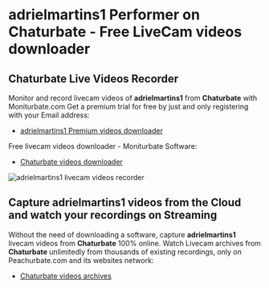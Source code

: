 # adrielmartins1 Performer on Chaturbate - Free LiveCam videos downloader

## Chaturbate Live Videos Recorder

Monitor and record livecam videos of **adrielmartins1** from **Chaturbate** with Moniturbate.com
Get a premium trial for free by just and only registering with your Email address:
* [adrielmartins1 Premium videos downloader](https://moniturbate.com/request-demo-licence-key.html)

Free livecam videos downloader - Moniturbate Software:
* [Chaturbate videos downloader](https://moniturbate.com/moniturbate-download-software.html)

![adrielmartins1 livecam videos recorder](https://peachurnet.com/templates/moniturbate-software.png)


## Capture adrielmartins1 videos from the Cloud and watch your recordings on Streaming

Without the need of downloading a software, capture **adrielmartins1** livecam videos from **Chaturbate** 100% online.
Watch Livecam archives from **Chaturbate** unlimitedly from thousands of existing recordings, only on Peachurbate.com and its websites network:
* [Chaturbate videos archives](https://peachurnet.com/)